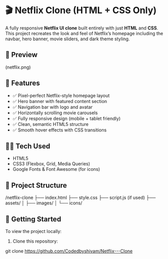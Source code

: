 # 🎬 Netflix Clone (HTML + CSS Only)

A fully responsive **Netflix UI clone** built entirely with just **HTML** and **CSS**. This project recreates the look and feel of Netflix’s homepage including the navbar, hero banner, movie sliders, and dark theme styling.


## 📸 Preview
(netflix.png)

## 🌟 Features

- ✅ Pixel-perfect Netflix-style homepage layout
- ✅ Hero banner with featured content section
- ✅ Navigation bar with logo and avatar
- ✅ Horizontally scrolling movie carousels
- ✅ Fully responsive design (mobile + tablet friendly)
- ✅ Clean, semantic HTML5 structure
- ✅ Smooth hover effects with CSS transitions

## 🧑‍💻 Tech Used

- HTML5
- CSS3 (Flexbox, Grid, Media Queries)
- Google Fonts & Font Awesome (for icons)

## 📂 Project Structure
/netflix-clone
├── index.html
├── style.css
├── script.js (if used)
├── assets/
│   ├── images/
│   └── icons/

## 🚀 Getting Started

To view the project locally:

1. Clone this repository:

git clone https://github.com/Codedbyshivam/Netflix---Clone

